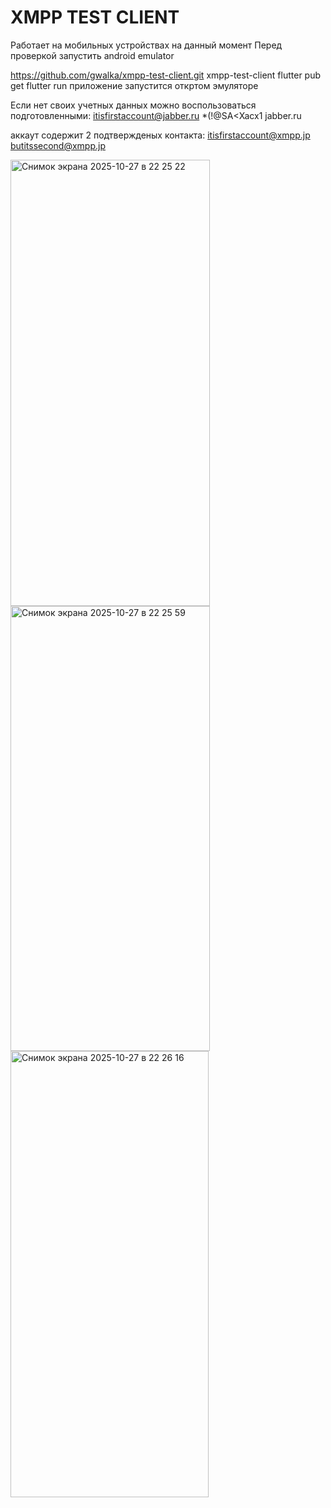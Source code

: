 # XMPP TEST CLIENT

Работает на мобильных устройствах на данный момент
Перед проверкой запустить android emulator

https://github.com/gwalka/xmpp-test-client.git
xmpp-test-client
flutter pub get
flutter run
приложение запустится откртом эмуляторе

Если нет своих учетных данных можно воспользоваться подготовленными:
itisfirstaccount@jabber.ru
*(!@SA<Xacx1
jabber.ru

аккаут содержит 2 подтвержденых контакта:
itisfirstaccount@xmpp.jp
butitssecond@xmpp.jp

<img width="319" height="714" alt="Снимок экрана 2025-10-27 в 22 25 22" src="https://github.com/user-attachments/assets/157e5edc-dd52-454a-a693-6da6499a4a2c" />

<img width="319" height="712" alt="Снимок экрана 2025-10-27 в 22 25 59" src="https://github.com/user-attachments/assets/d4791960-2949-4e3c-bb15-1096bfa8d4e3" />

<img width="317" height="714" alt="Снимок экрана 2025-10-27 в 22 26 16" src="https://github.com/user-attachments/assets/8205aca1-56d6-4d1c-85d3-eaa71f0c2d14" />
